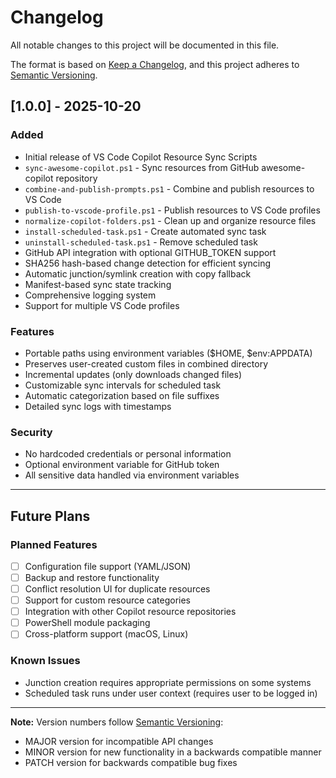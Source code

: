 # Changelog

All notable changes to this project will be documented in this file.

The format is based on [Keep a Changelog](https://keepachangelog.com/en/1.0.0/),
and this project adheres to [Semantic Versioning](https://semver.org/spec/v2.0.0.html).

## [1.0.0] - 2025-10-20

### Added
- Initial release of VS Code Copilot Resource Sync Scripts
- `sync-awesome-copilot.ps1` - Sync resources from GitHub awesome-copilot repository
- `combine-and-publish-prompts.ps1` - Combine and publish resources to VS Code
- `publish-to-vscode-profile.ps1` - Publish resources to VS Code profiles
- `normalize-copilot-folders.ps1` - Clean up and organize resource files
- `install-scheduled-task.ps1` - Create automated sync task
- `uninstall-scheduled-task.ps1` - Remove scheduled task
- GitHub API integration with optional GITHUB_TOKEN support
- SHA256 hash-based change detection for efficient syncing
- Automatic junction/symlink creation with copy fallback
- Manifest-based sync state tracking
- Comprehensive logging system
- Support for multiple VS Code profiles

### Features
- Portable paths using environment variables ($HOME, $env:APPDATA)
- Preserves user-created custom files in combined directory
- Incremental updates (only downloads changed files)
- Customizable sync intervals for scheduled task
- Automatic categorization based on file suffixes
- Detailed sync logs with timestamps

### Security
- No hardcoded credentials or personal information
- Optional environment variable for GitHub token
- All sensitive data handled via environment variables

---

## Future Plans

### Planned Features
- [ ] Configuration file support (YAML/JSON)
- [ ] Backup and restore functionality
- [ ] Conflict resolution UI for duplicate resources
- [ ] Support for custom resource categories
- [ ] Integration with other Copilot resource repositories
- [ ] PowerShell module packaging
- [ ] Cross-platform support (macOS, Linux)

### Known Issues
- Junction creation requires appropriate permissions on some systems
- Scheduled task runs under user context (requires user to be logged in)

---

**Note:** Version numbers follow [Semantic Versioning](https://semver.org/):
- MAJOR version for incompatible API changes
- MINOR version for new functionality in a backwards compatible manner
- PATCH version for backwards compatible bug fixes
